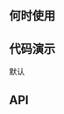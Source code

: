 
## 何时使用


## 代码演示

<div class="grid-x grid-margin-x">
  <div class="medium-12 large-12 cell">
    <nt-example>
      <nt-example-showcase>
        <example-drawer></example-drawer>
      </nt-example-showcase>
      <nt-example-legend title="基本设置">
        默认
      </nt-example-legend>
      <nt-example-code [code]="basicCode"></nt-example-code>
    </nt-example>
  </div>
</div>

## API


